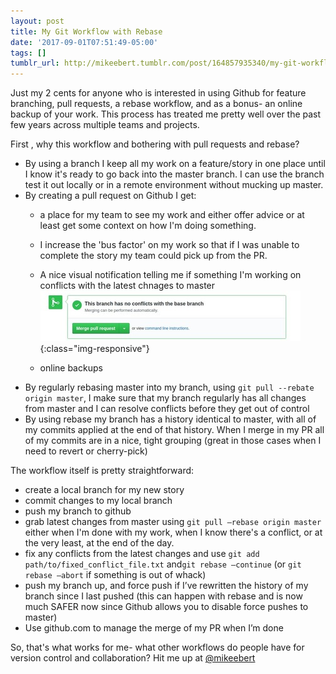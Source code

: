 ```yaml
---
layout: post
title: My Git Workflow with Rebase
date: '2017-09-01T07:51:49-05:00'
tags: []
tumblr_url: http://mikeebert.tumblr.com/post/164857935340/my-git-workflow-with-rebase
---
```


Just my 2 cents for anyone who is interested in using Github for feature branching, pull requests, a rebase workflow, and as a bonus- an online backup of your work. This process has treated me pretty well over the past few years across multiple teams and projects.

First , why this workflow and bothering with pull requests and rebase?
* By using a branch I keep all my work on a feature/story in one place until I know it's ready to go back into the master branch. I can use the branch test it out locally or in a remote environment without mucking up master.
* By creating a pull request on Github I get:
    * a place for my team to see my work and either offer advice or at least get some context on how I'm doing something.
    * I increase the 'bus factor' on my work so that if I was unable to complete the story my team could pick up from the PR.
    * A nice visual notification telling me if something I'm working on conflicts with the latest chnages to master
    ![Github conflict notification](/assets/img/no_conflicts.jpg){:class="img-responsive"}

  * online backups
* By regularly rebasing master into my branch, using `git pull --rebate origin master`, I make sure that my branch regularly has all changes from master and I can resolve conflicts before they get out of control
* By using rebase my branch has a history identical to master, with all of my commits applied at the end of that history. When I merge in my PR all of my commits are in a nice, tight grouping (great in those cases when I need to revert or cherry-pick)

The workflow itself is pretty straightforward:
* create a local branch for my new story
* commit changes to my local branch
* push my branch to github
* grab latest changes from master using `git pull –rebase origin master` either when I'm done with my work, when I know there's a conflict, or at the very least, at the end of the day.
* fix any conflicts from the latest changes and use `git add path/to/fixed_conflict_file.txt` and`git rebase –continue` (or `git rebase –abort` if something is out of whack)
* push my branch up, and force push if I’ve rewritten the history of my branch since I last pushed (this can happen with rebase and is now much SAFER now since Github allows you to disable force pushes to master)
* Use github.com to manage the merge of my PR when I’m done

So, that's what works for me- what other workflows do people have for version control and collaboration? Hit me up at [@mikeebert](https://www.twitter.com/mikeebert)
